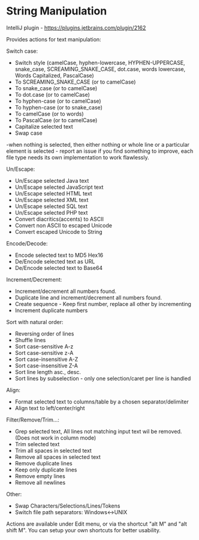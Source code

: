 String Manipulation
==================
IntelliJ plugin - https://plugins.jetbrains.com/plugin/2162 

Provides actions for text manipulation:

<p>
    <p>
        Switch case:
        <ul>
            <li>Switch style (camelCase, hyphen-lowercase, HYPHEN-UPPERCASE, snake_case, SCREAMING_SNAKE_CASE, dot.case,
                words lowercase, Words Capitalized, PascalCase)
            </li>
            <li>To SCREAMING_SNAKE_CASE (or to camelCase)</li>
            <li>To snake_case (or to camelCase)</li>
            <li>To dot.case (or to camelCase)</li>
            <li>To hyphen-case (or to camelCase)</li>
            <li>To hyphen-case (or to snake_case)</li>
            <li>To camelCase (or to words)</li>
            <li>To PascalCase (or to camelCase)</li>
            <li>Capitalize selected text</li>
            <li>Swap case</li>
        </ul>
        -when nothing is selected, then either nothing or whole line or a particular element is selected - report an issue if you find something to improve, each file type needs its own implementation to work flawlessly.</li>
    </p>
    <p>
        Un/Escape:
        <ul>
            <li>Un/Escape selected Java text</li>
            <li>Un/Escape selected JavaScript text</li>
            <li>Un/Escape selected HTML text</li>
            <li>Un/Escape selected XML text</li>
            <li>Un/Escape selected SQL text</li>
            <li>Un/Escape selected PHP text</li>
            <li>Convert diacritics(accents) to ASCII</li>
            <li>Convert non ASCII to escaped Unicode</li>
            <li>Convert escaped Unicode to String</li>
        </ul>
    </p>
    <p>
        Encode/Decode:
        <ul>
            <li>Encode selected text to MD5 Hex16</li>
            <li>De/Encode selected text as URL</li>
            <li>De/Encode selected text to Base64</li>
        </ul>
    </p>
    <p>
        Increment/Decrement:
        <ul>
            <li>Increment/decrement all numbers found.</li>
            <li>Duplicate line and increment/decrement all numbers found.</li>	
            <li>Create sequence - Keep first number, replace all other by incrementing</li>	
            <li>Increment duplicate numbers</li>	
        </ul>
    </p>
    <p>
        Sort with natural order:
        <ul>
            <li>Reversing order of lines</li>
            <li>Shuffle lines</li>
            <li>Sort case-sensitive A-z</li>
            <li>Sort case-sensitive z-A</li>
            <li>Sort case-insensitive A-Z</li>
            <li>Sort case-insensitive Z-A</li>
            <li>Sort line length asc., desc.</li>
            <li>Sort lines by subselection - only one selection/caret per line is handled</li>
        </ul>
    </p>
    <p>
        Align:
        <ul>
            <li>Format selected text to columns/table by a chosen separator/delimiter</li>
            <li>Align text to left/center/right</li>
        </ul>
    </p>
    <p>
        Filter/Remove/Trim...:
        <ul>
            <li>Grep selected text, All lines not matching input text wil be removed.
                (Does not work in column mode)
            </li>
            <li>Trim selected text</li>
            <li>Trim all spaces in selected text</li>
            <li>Remove all spaces in selected text</li>
            <li>Remove duplicate lines</li>
            <li>Keep only duplicate lines</li>
            <li>Remove empty lines</li>
            <li>Remove all newlines</li>
        </ul>
    </p>
    <p>
        Other:
        <ul>
            <li>Swap Characters/Selections/Lines/Tokens</li>
            <li>Switch file path separators: Windows&lt;-&gt;UNIX</li>
        </ul>
    </p>
    <p>Actions are available under Edit menu, or via the shortcut "alt M" and "alt shift M".
        You can setup your own shortcuts for better usability.
    </p>
</p>